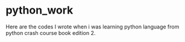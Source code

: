 # python_work

Here are the codes I wrote when i was learning python language from python crash course book edition 2.
